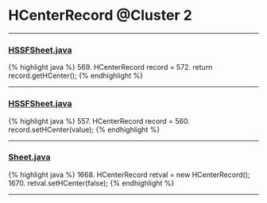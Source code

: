 # HCenterRecord @Cluster 2

***

### [HSSFSheet.java](https://searchcode.com/codesearch/view/15642322/)
{% highlight java %}
569. HCenterRecord record =
572. return record.getHCenter();
{% endhighlight %}

***

### [HSSFSheet.java](https://searchcode.com/codesearch/view/15642322/)
{% highlight java %}
557. HCenterRecord record =
560. record.setHCenter(value);
{% endhighlight %}

***

### [Sheet.java](https://searchcode.com/codesearch/view/15642365/)
{% highlight java %}
1668. HCenterRecord retval = new HCenterRecord();
1670. retval.setHCenter(false);
{% endhighlight %}

***


